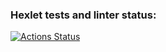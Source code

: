 ### Hexlet tests and linter status:
[![Actions Status](https://github.com/Aleksandra-korza/frontend-project-lvl1/workflows/hexlet-check/badge.svg)](https://github.com/Aleksandra-korza/frontend-project-lvl1/actions)